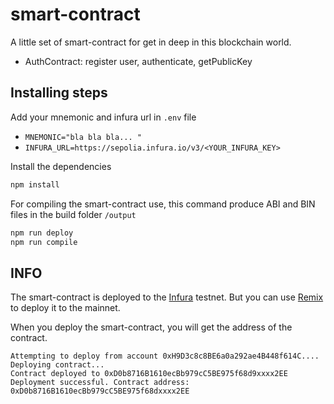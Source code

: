 # smart-contract
A little set of smart-contract for get in deep in this blockchain world.

- AuthContract: register user, authenticate, getPublicKey  


## Installing steps 

Add your mnemonic and infura url in `.env` file
- `MNEMONIC="bla bla bla... "`    
- `INFURA_URL=https://sepolia.infura.io/v3/<YOUR_INFURA_KEY>`

Install the dependencies
``` bash 
npm install
```

For compiling the smart-contract use, this command
produce ABI and BIN files in the build folder `/output`

``` bash
npm run deploy
npm run compile 
```

## INFO
The smart-contract is deployed to the [Infura](https://app.infura.io/) testnet.
But you can use [Remix](https://remix.ethereum.org/) to deploy it to the mainnet.


When you deploy the smart-contract, you will get the address of the contract.

``` text 
Attempting to deploy from account 0xH9D3c8c8BE6a0a292ae4B448f614C....
Deploying contract...
Contract deployed to 0xD0b8716B1610ecBb979cC5BE975f68d9xxxx2EE
Deployment successful. Contract address: 0xD0b8716B1610ecBb979cC5BE975f68dxxxx2EE
```